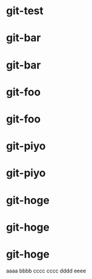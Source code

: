 # git-test
# git-bar
# git-bar
# git-foo
# git-foo
# git-piyo
# git-piyo
# git-hoge
# git-hoge
# git-hoge
aaaa
bbbb
cccc
cccc
dddd
eeee

